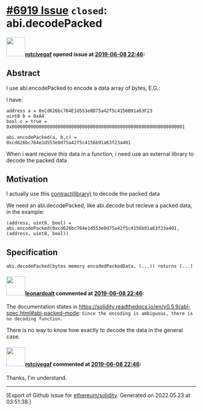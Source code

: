 # [\#6919 Issue](https://github.com/ethereum/solidity/issues/6919) `closed`: abi.decodePacked

#### <img src="https://avatars.githubusercontent.com/u/7088778?u=fc9396ae1ec403136a5f54a67828fe12036a6922&v=4" width="50">[rotcivegaf](https://github.com/rotcivegaf) opened issue at [2019-06-08 22:46](https://github.com/ethereum/solidity/issues/6919):

## Abstract

I use abi.encodePacked to encode a data array of bytes, E.G.:
 

I have:
```
address a = 0xCd626bc764E1d553e0D75a42f5c4156B91a63F23
uint8 b = 0xA4
bool c = true = 0x0000000000000000000000000000000000000000000000000000000000000001

abi.encodePacked(a, b,c) = 0xcd626bc764e1d553e0d75a42f5c4156b91a63f23a401
```
When i want recieve this data in a function, i need use an external library to decode the packed data

## Motivation

I actually use this [contract(library)](https://github.com/ripio/rcn-network/blob/master/contracts/utils/BytesUtils.sol) to decode the packed data

We need an abi.decodePacked, like abi.decode but recieve a packed data, in the example:
```
(address, uint8, bool) = abi.encodePacked(0xcd626bc764e1d553e0d75a42f5c4156b91a63f23a401, (address, uint8, bool))
```

## Specification

`abi.decodePacked(bytes memory encodedPackedData, (...)) returns (...)`

#### <img src="https://avatars.githubusercontent.com/u/504195?u=ce2facd14af9fd474ebff49f0d44891f56f7500f&v=4" width="50">[leonardoalt](https://github.com/leonardoalt) commented at [2019-06-08 22:46](https://github.com/ethereum/solidity/issues/6919#issuecomment-501761662):

The documentation states in https://solidity.readthedocs.io/en/v0.5.9/abi-spec.html#abi-packed-mode:
`Since the encoding is ambiguous, there is no decoding function.`

There is no way to know how exactly to decode the data in the general case.

#### <img src="https://avatars.githubusercontent.com/u/7088778?u=fc9396ae1ec403136a5f54a67828fe12036a6922&v=4" width="50">[rotcivegaf](https://github.com/rotcivegaf) commented at [2019-06-08 22:46](https://github.com/ethereum/solidity/issues/6919#issuecomment-501768829):

Thanks, I'm understand.


-------------------------------------------------------------------------------



[Export of Github issue for [ethereum/solidity](https://github.com/ethereum/solidity). Generated on 2022.05.23 at 03:51:38.]
